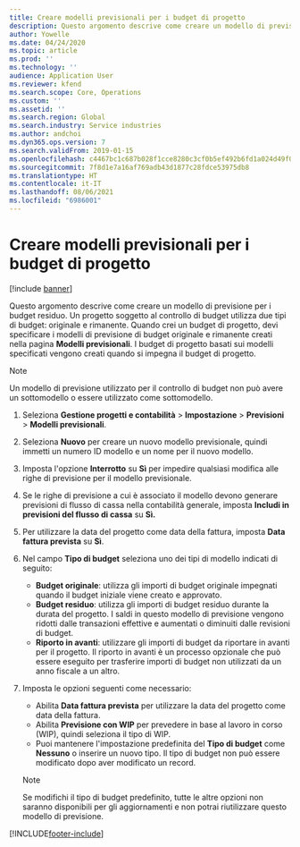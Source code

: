 ```yaml
---
title: Creare modelli previsionali per i budget di progetto
description: Questo argomento descrive come creare un modello di previsione per i budget residuo.
author: Yowelle
ms.date: 04/24/2020
ms.topic: article
ms.prod: ''
ms.technology: ''
audience: Application User
ms.reviewer: kfend
ms.search.scope: Core, Operations
ms.custom: ''
ms.assetid: ''
ms.search.region: Global
ms.search.industry: Service industries
ms.author: andchoi
ms.dyn365.ops.version: 7
ms.search.validFrom: 2019-01-15
ms.openlocfilehash: c4467bc1c687b028f1cce8280c3cf0b5ef492b6fd1a024d49f001ce5ff8a34cb
ms.sourcegitcommit: 7f8d1e7a16af769adb43d1877c28fdce53975db8
ms.translationtype: HT
ms.contentlocale: it-IT
ms.lasthandoff: 08/06/2021
ms.locfileid: "6986001"
---
```

# <a name="create-forecast-models-for-project-budgets"></a>Creare modelli previsionali per i budget di progetto 

[!include [banner](../includes/banner.md)]

Questo argomento descrive come creare un modello di previsione per i budget residuo. Un progetto soggetto al controllo di budget utilizza due tipi di budget: originale e rimanente. Quando crei un budget di progetto, devi specificare i modelli di previsione di budget originale e rimanente creati nella pagina **Modelli previsionali**. I budget di progetto basati sui modelli specificati vengono creati quando si impegna il budget di progetto.

> [!NOTE]
> Un modello di previsione utilizzato per il controllo di budget non può avere un sottomodello o essere utilizzato come sottomodello.

1. Seleziona **Gestione progetti e contabilità** > **Impostazione** > **Previsioni**  > **Modelli previsionali**.
2. Seleziona **Nuovo** per creare un nuovo modello previsionale, quindi immetti un numero ID modello e un nome per il nuovo modello. 
3. Imposta l'opzione **Interrotto** su **Sì** per impedire qualsiasi modifica alle righe di previsione per il modello previsionale. 
4. Se le righe di previsione a cui è associato il modello devono generare previsioni di flusso di cassa nella contabilità generale, imposta **Includi in previsioni del flusso di cassa** su **Sì.** 
5. Per utilizzare la data del progetto come data della fattura, imposta **Data fattura prevista** su **Sì**. 
6. Nel campo **Tipo di budget** seleziona uno dei tipi di modello indicati di seguito:

   - **Budget originale**: utilizza gli importi di budget originale impegnati quando il budget iniziale viene creato e approvato.
   - **Budget residuo**: utilizza gli importi di budget residuo durante la durata del progetto. I saldi in questo modello di previsione vengono ridotti dalle transazioni effettive e aumentati o diminuiti dalle revisioni di budget.
   - **Riporto in avanti**: utilizzare gli importi di budget da riportare in avanti per il progetto. Il riporto in avanti è un processo opzionale che può essere eseguito per trasferire importi di budget non utilizzati da un anno fiscale a un altro.

7. Imposta le opzioni seguenti come necessario:

   - Abilita **Data fattura prevista** per utilizzare la data del progetto come data della fattura.
   - Abilita **Previsione con WIP** per prevedere in base al lavoro in corso (WIP), quindi seleziona il tipo di WIP. 
   - Puoi mantenere l'impostazione predefinita del **Tipo di budget** come **Nessuno** o inserire un nuovo tipo. Il tipo di budget non può essere modificato dopo aver modificato un record.     
    > [!NOTE]
    > Se modifichi il tipo di budget predefinito, tutte le altre opzioni non saranno disponibili per gli aggiornamenti e non potrai riutilizzare questo modello di previsione. 
   


 



[!INCLUDE[footer-include](../includes/footer-banner.md)]